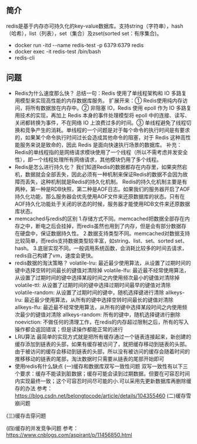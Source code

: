 ## 简介
redis是基于内存亦可持久化的key-value数据库。支持string（字符串），hash（哈希），list（列表），set（集合）及zset(sorted set：有序集合)。
- docker run -itd --name redis-test -p 6379:6379 redis
- docker exec -it redis-test /bin/bash
- redis-cli
## 问题
- Redis为什么速度那么快？
总结一句：Redis 使用了单线程架构和 IO 多路复用模型来实现高性能的内存数据库服务。
扩展开来：① Redis使用纯内存访问，将所有数据放在内存中。② 非阻塞 IO，Redis 使用 epoll 作为 IO 多路复用技术的实现，再加上 Redis 本身的事件处理模型将 epoll 中的连接、读写、关闭都转换为事件，不在网络 IO 上浪费过多的时间。③ 单线程避免了线程切换和竞争产生的消耗。单线程的一个问题是对于每个命令的执行时间是有要求的，如果某个命令执行时间过长会造成其他命令的阻塞，对于 Redis 这种高性能服务来说是致命的，因此 Redis 是面向快速执行场景的数据库。
补充：Redis的单线程指的是网络请求模块使用了一个线程（所以不需考虑并发安全性），即一个线程处理所有网络请求，其他模块仍用了多个线程。
- Redis是怎么进行持久化？
我们知道Redis的数据都存在内存里，如果突然宕机，数据就会全部丢失，因此必须有一种机制来保证Redis的数据不会因为故障而丢失，这种机制就是Redis的持久化机制。
Redis的持久化机制主要是有两种，第一种是RDB快照，第二种是AOF日志。如果我们的服务器开启了AOF持久化功能，那么服务器会优先使用AOF文件来还原数据库的状态。只有在AOF持久化功能处于关闭的状态的时候，服务器才能使用RDB文件来还原数据库状态。
- memcached与redis的区别
1.存储方式不同。memcached把数据全部存在内存之中，断电之后会挂掉，而redis虽然也用到了内存，但是会有部分数据存在硬盘中，保证数据持久性。
2.数据支持类型不同。memcached对数据支持比较简单，而redis支持数据类型较丰富，如string、list、set、sorted set、hash。
3.底层实现不同。一般调用系统函数，会消耗比较多的时间去请求，redis自己构建了vm，速度会更快。
- redis数据的淘汰策略？
volatile-lru: 最近最少使用算法，从设置了过期时间的键中选择空转时间最长的键值对清除掉
volatile-lfu: 最近最不经常使用算法，从设置了过期时间的键中选择某段时间之内使用频次最小的键值对清除掉
volatile-ttl: 从设置了过期时间的键中选择过期时间最早的键值对清除
volatile-random: 从设置了过期时间的键中，随机选择键进行清除
allkeys-lru: 最近最少使用算法，从所有的键中选择空转时间最长的键值对清除
allkeys-lfu: 最近最不经常使用算法，从所有的键中选择某段时间之内使用频次最少的键值对清除
allkeys-random: 所有的键中，随机选择键进行删除
noeviction: 不做任何的清理工作，在redis的内存超过限制之后，所有的写入操作都会返回错误；但是读操作都能正常的进行
- LRU算法
最简单的实现方式就是把所有缓存通过一个链表连接起来，新创建的缓存添加到链表的头部，如果有缓存被访问了，就把缓存移动到链表的头部。由于被访问的缓存会移动到链表的头部，所以没有被访问的缓存会随着时间的推移移动的链表的尾部，淘汰数据时只需要从链表的尾部开始即可
- 使用redis有什么缺点
(一)缓存和数据库双写一致性问题
双写一致性有以下三个要求：缓存不能读到脏数据；缓存可能会读到过期数据，但要在可容忍时间内实现最终一致；这个可容忍时间尽可能的小.可以采用先更新数据库再删除缓存的办法
参考：https://blog.csdn.net/belongtocode/article/details/104355460
(二)缓存雪崩问题

(三)缓存击穿问题

(四)缓存的并发竞争问题
参考：https://www.cnblogs.com/aspirant/p/11456850.html
